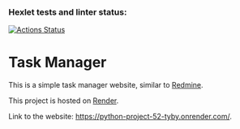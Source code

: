 ### Hexlet tests and linter status:
[![Actions Status](https://github.com/Pavel-Kr/python-project-52/actions/workflows/hexlet-check.yml/badge.svg)](https://github.com/Pavel-Kr/python-project-52/actions)

# Task Manager

This is a simple task manager website, similar to [Redmine](https://www.redmine.org/).

This project is hosted on [Render](https://render.com/).

Link to the website: https://python-project-52-tyby.onrender.com/.